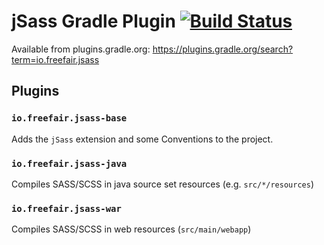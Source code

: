 # jSass Gradle Plugin [![Build Status](https://travis-ci.org/freefair/jsass-gradle-plugin.svg?branch=master)](https://travis-ci.org/freefair/jsass-gradle-plugin)

Available from plugins.gradle.org: https://plugins.gradle.org/search?term=io.freefair.jsass

## Plugins

### `io.freefair.jsass-base`

Adds the `jSass` extension and some Conventions to the project.

### `io.freefair.jsass-java`

Compiles SASS/SCSS in java source set resources (e.g. `src/*/resources`)

### `io.freefair.jsass-war`

Compiles SASS/SCSS in web resources (`src/main/webapp`)
